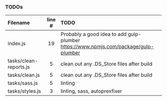 ### TODOs
| Filename | line # | TODO
|:------|:------:|:------
| index.js | 19 | Probably a good idea to add gulp-plumber https://www.npmjs.com/package/gulp-plumber
| tasks/clean-reports.js | 5 | clean out any .DS_Store files after build
| tasks/clean.js | 5 | clean out any .DS_Store files after build
| tasks/sass.js | 5 | linting
| tasks/styles.js | 3 | linting, sass, autoprexfixer